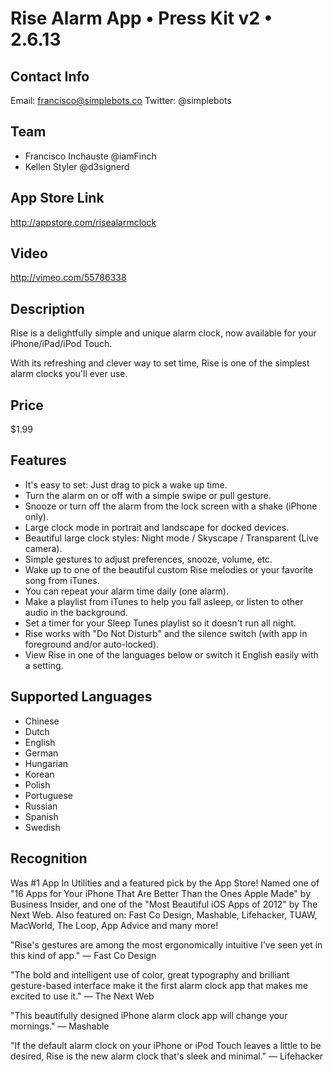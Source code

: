 # Rise Alarm App • Press Kit v2 • 2.6.13

## Contact Info
Email: francisco@simplebots.co
Twitter: @simplebots

## Team
- Francisco Inchauste @iamFinch
- Kellen Styler @d3signerd

## App Store Link
http://appstore.com/risealarmclock

## Video
http://vimeo.com/55786338

## Description
Rise is a delightfully simple and unique alarm clock, now available for your iPhone/iPad/iPod Touch. 

With its refreshing and clever way to set time, Rise is one of the simplest alarm clocks you'll ever use. 

## Price
$1.99

## Features
- It's easy to set: Just drag to pick a wake up time. 
- Turn the alarm on or off with a simple swipe or pull gesture. 
- Snooze or turn off the alarm from the lock screen with a shake (iPhone only). 
- Large clock mode in portrait and landscape for docked devices. 
- Beautiful large clock styles: Night mode / Skyscape / Transparent (Live camera). 
- Simple gestures to adjust preferences, snooze, volume, etc. 
- Wake up to one of the beautiful custom Rise melodies or your favorite song from iTunes. 
- You can repeat your alarm time daily (one alarm). 
- Make a playlist from iTunes to help you fall asleep, or listen to other audio in the background. 
- Set a timer for your Sleep Tunes playlist so it doesn't run all night. 
- Rise works with "Do Not Disturb" and the silence switch (with app in foreground and/or auto-locked). 
- View Rise in one of the languages below or switch it English easily with a setting. 

## Supported Languages 
- Chinese 
- Dutch 
- English 
- German 
- Hungarian 
- Korean 
- Polish 
- Portuguese 
- Russian 
- Spanish 
- Swedish

## Recognition
Was #1 App In Utilities and a featured pick by the App Store! Named one of "16 Apps for Your iPhone That Are Better Than the Ones Apple Made" by Business Insider, and one of the "Most Beautiful iOS Apps of 2012" by The Next Web. Also featured on: Fast Co Design, Mashable, Lifehacker, TUAW, MacWorld, The Loop, App Advice and many more! 

"Rise's gestures are among the most ergonomically intuitive I've seen yet in this kind of app."
— Fast Co Design 

"The bold and intelligent use of color, great typography and brilliant gesture-based interface make it the first alarm clock app that makes me excited to use it." 
— The Next Web 

"This beautifully designed iPhone alarm clock app will change your mornings." 
— Mashable 

"If the default alarm clock on your iPhone or iPod Touch leaves a little to be desired, Rise is the new alarm clock that's sleek and minimal." 
— Lifehacker  
